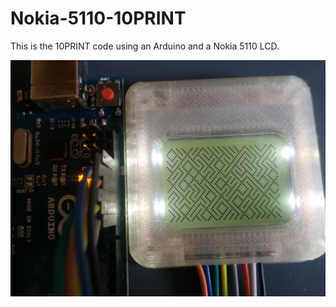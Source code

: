 # Nokia-5110-10PRINT

This is the 10PRINT code using an Arduino and a Nokia 5110 LCD.

<img src="/nokia5110.jpg" width=800>
